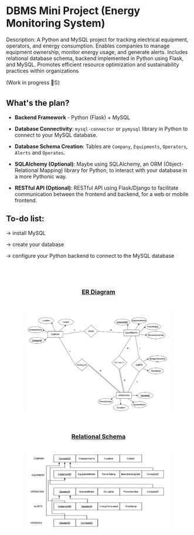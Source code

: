 # DBMS Mini Project (Energy Monitoring System)

Description: A Python and MySQL project for tracking electrical equipment, operators, and energy consumption. Enables companies to manage equipment ownership, monitor energy usage, and generate alerts. Includes relational database schema, backend implemented in Python using Flask, and MySQL. Promotes efficient resource optimization and sustainability practices within organizations

(Work in progress 🔨🔃)

## What's the plan?

- **Backend Framework** - Python (Flask) + MySQL

- **Database Connectivity**: `mysql-connector` or `pymysql` library in Python to connect to your MySQL database.

- **Database Schema Creation**: Tables are `Company`, `Equipments`, `Operators`, `Alerts` and `Operates`.

- **SQLAlchemy (Optional)**: Maybe using SQLAlchemy, an ORM (Object-Relational Mapping) library for Python, to interact with your database in a more Pythonic way.

- **RESTful API (Optional)**: RESTful API using Flask/Django to facilitate communication between the frontend and backend, for a web or mobile frontend.

## To-do list:

-> install MySQL

-> create your database

->  configure your Python backend to connect to the MySQL database

<div style="text-align: center; text-decoration: underline; margin-top: 5rem">
    <h3 style="margin: 0;">ER Diagram</h3>
    <img src="/project-docs/ER.png" alt="ER Diagram" style="scale: 0.8; margin-bottom: 0;">
    <h3 style="margin: 0;">Relational Schema</h3>
    <img src="/project-docs/SCHEMA (2).png" alt="ER Diagram" style="scale: 0.8;">
</div>
